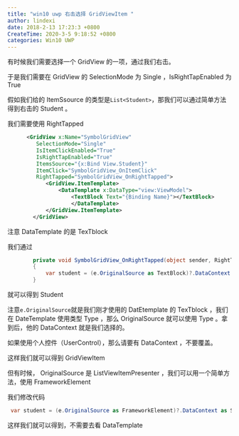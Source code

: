 ```yaml
---
title: "win10 uwp 右击选择 GridViewItem "
author: lindexi
date: 2018-2-13 17:23:3 +0800
CreateTime: 2020-3-5 9:18:52 +0800
categories: Win10 UWP
---
```


有时候我们需要选择一个 GridView 的一项，通过我们右击。

<!--more-->



<div id="toc"></div>

于是我们需要在 GridView 的 SelectionMode 为 Single ，IsRightTapEnabled 为True

假如我们给的 ItemSsource  的类型是`List<Student>`，那我们可以通过简单方法得到右击的 Student 。

我们需要使用 RightTapped 

		

```xml
      <GridView x:Name="SymbolGridView"
         SelectionMode="Single"
         IsItemClickEnabled="True"
         IsRightTapEnabled="True"
         ItemsSource="{x:Bind View.Student}"
         ItemClick="SymbolGridView_OnItemClick"
         RightTapped="SymbolGridView_OnRightTapped">
            <GridView.ItemTemplate>
                <DataTemplate x:DataType="view:ViewModel">
                    <TextBlock Text="{Binding Name}"></TextBlock>
                    </DataTemplate>
            </GridView.ItemTemplate>
        </GridView>

```

注意 DataTemplate 的是 TexTblock 

我们通过
		

```csharp
        private void SymbolGridView_OnRightTapped(object sender, RightTappedRoutedEventArgs e)
        {
            var student = (e.OriginalSource as TextBlock)?.DataContext as Student;
        }

```

就可以得到 Student

注意`e.OriginalSource`就是我们刚才使用的 DatEtemplate 的 TexTblock ，我们在 DateTemplate 使用类型 Type ，那么 OriginalSource 就可以使用 Type 。拿到后，他的 DataContext 就是我们选择的。

如果使用个人控件（UserControl），那么请要有 DataContext ，不要覆盖。

这样我们就可以得到 GridViewItem 

但有时候， OriginalSource 是 ListViewItemPresenter ，我们可以用一个简单方法，使用 FrameworkElement 

我们修改代码
        

```csharp
 var student = (e.OriginalSource as FrameworkElement)?.DataContext as Student;

```

这样我们就可以得到，不需要去看 DataTemplate 


